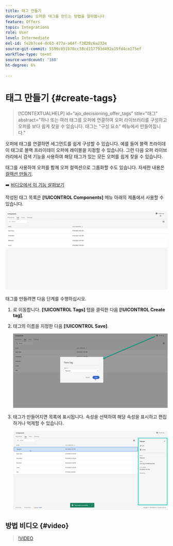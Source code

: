 ```yaml
---
title: 태그 만들기
description: 오퍼용 태그를 만드는 방법을 알아봅니다
feature: Offers
topic: Integrations
role: User
level: Intermediate
exl-id: fe2b7ce4-dc63-477a-a64f-f3828c6a232e
source-git-commit: 5596c851b70cc38cd117793d492a15fd4ce175ef
workflow-type: tm+mt
source-wordcount: '160'
ht-degree: 6%

---
```


# 태그 만들기 {#create-tags}

>[!CONTEXTUALHELP]
>id="ajo_decisioning_offer_tags"
>title="태그"
>abstract="하나 또는 여러 태그를 오퍼에 연결하여 오퍼 라이브러리를 구성하고 오퍼를 보다 쉽게 찾을 수 있습니다. 태그는 &quot;구성 요소&quot; 메뉴에서 만들어집니다."

오퍼에 태그를 연결하면 세그먼트를 쉽게 구성할 수 있습니다. 예를 들어 블랙 프라이데이 태그로 블랙 프라이데이 오퍼에 레이블을 지정할 수 있습니다. 그런 다음 오퍼 라이브러리에서 검색 기능을 사용하여 해당 태그가 있는 모든 오퍼를 쉽게 찾을 수 있습니다.

태그를 사용하여 오퍼를 함께 오퍼 컬렉션으로 그룹화할 수도 있습니다. 자세한 내용은 [컬렉션 만들기](../offer-library/creating-collections.md).

➡️ [비디오에서 이 기능 살펴보기](#video)

작성된 태그 목록은 **[!UICONTROL Components]** 메뉴 아래의 제품에서 사용할 수 있습니다.

![](../assets/tags_list.png)

태그를 만들려면 다음 단계를 수행하십시오.

1. 로 이동합니다. **[!UICONTROL Tags]** 탭을 클릭한 다음 **[!UICONTROL Create tag]**.

1. 태그의 이름을 지정한 다음 **[!UICONTROL Save]**.

   ![](../assets/tags_create.png)

1. 태그가 만들어지면 목록에 표시됩니다. 속성을 선택하여 해당 속성을 표시하고 편집하거나 억제할 수 있습니다.

   ![](../assets/tags_created.png)

## 방법 비디오 {#video}

>[!VIDEO](https://video.tv.adobe.com/v/329374?quality=12)
